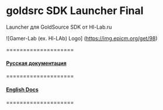  
goldsrc SDK Launcher Final
====================

Launcher для GoldSource SDK от Hl-Lab.ru

![Gamer-Lab (ex. Hl-LAb) Logo] (https://img.epicm.org/get/98)

====================
#### [Русская документация](https://github.com/EpicMorg/Gamer-Lab_SDK_Launcher/wiki/%D0%A0%D1%83%D1%81%D1%81%D0%BA%D0%B0%D1%8F-%D0%B4%D0%BE%D0%BA%D1%83%D0%BC%D0%B5%D0%BD%D1%82%D0%B0%D1%86%D0%B8%D1%8F)

====================

#### [English Docs](https://github.com/EpicMorg/Gamer-Lab_SDK_Launcher/wiki/English-docs)

====================
 

 
